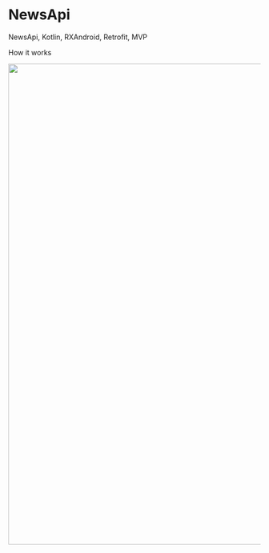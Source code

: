 # NewsApi
NewsApi, Kotlin, RXAndroid, Retrofit, MVP

How it works

<img src="app/screenshots/2019-07-19_20-55-05 (1).gif" width="960" />
